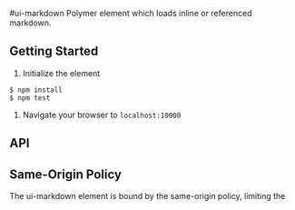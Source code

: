 #ui-markdown
Polymer element which loads inline or referenced markdown.

## Getting Started

1.  Initialize the element

  ```
  $ npm install
  $ npm test
  ```

1.  Navigate your browser to `localhost:10000`

## API
<ui-markdown ></ui-markdown>
## Same-Origin Policy
The ui-markdown element is bound by the same-origin policy, limiting the
